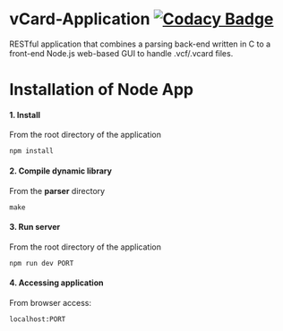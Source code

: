 # vCard-Application [![Codacy Badge](https://api.codacy.com/project/badge/Grade/f3bb9b10a7e74eacaedda969d4fd62dd)](https://www.codacy.com/app/arkdevelop/vCard-Application?utm_source=github.com&amp;utm_medium=referral&amp;utm_content=arkdevelop/vCard-Application&amp;utm_campaign=Badge_Grade)
RESTful application that combines a parsing back-end written in C to a front-end Node.js web-based GUI to handle .vcf/.vcard files.

# Installation of Node App
<h4>1. Install</h4>
<p>From the root directory of the application</p>
<code>npm install</code>

<h4>2. Compile dynamic library</h4>
<p>From the <b>parser</b> directory</p>
<code>make</code>

<h4>3. Run server</h4>
<p>From the root directory of the application</p>
<code>npm run dev PORT</code>

<h4>4. Accessing application</h4>
<p>From browser access:</p>
<code>localhost:PORT</code>
